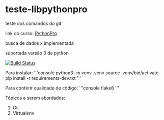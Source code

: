 # teste-libpythonpro
teste dos comandos do git

link do curso: [PythonPro](https://www.google.com/)

busca de dados x implementada

suportada versão 3 de python

[![Build Status](https://travis-ci.com/tiagobfaustino/teste-libpythonpro.svg?branch=master)](https://travis-ci.com/tiagobfaustino/teste-libpythonpro)

Para instalar:
'''console
python3 -m venv .venv
source .venv/bin/activate
pip install -r requirements-dev.txt
'''

Para conferir qualidade de código:
'''console
flake8
'''

Tópicos a serem abordados:
1. Git
2. Virtualenv